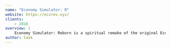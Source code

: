 ```yaml
---
name: "Economy Simulator: R"
website: https://ecsrev.xyz/
clients:
    - 2016
overview: |
    Economy Simulator: Reborn is a spiritual remake of the original Economy Simulator, a revival focused on the trading side of things.
author: task
---
```

